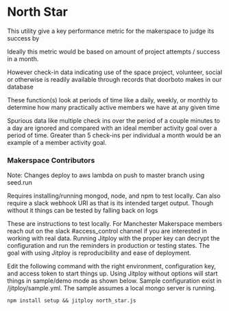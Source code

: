 # North Star

This utility give a key performance metric for the makerspace to judge its success by

Ideally this metric would be based on amount of project attempts / success in a month.

However check-in data indicating use of the space project, volunteer, social or otherwise is readily available through records that doorboto makes in our database

These function(s) look at periods of time like a daily, weekly, or monthly to determine how many practically active members we have at any given time

Spurious data like multiple check ins over the period of a couple minutes to a day are ignored and compared with an ideal member activity goal over a period of time. Greater than 5 check-ins per individual a month would be an example of a member activity goal.

### Makerspace Contributors

Note: Changes deploy to aws lambda on push to master branch using seed.run

Requires installing/running mongod, node, and npm to test locally. Can also require a slack webhook URI as that is its intended target output. Though without it things can be tested by falling back on logs

These are instructions to test locally. For Manchester Makerspace members reach out on the slack #access_control channel if you are interested in working with real data. Running Jitploy with the proper key can decrypt the configuration and run the reminders in production or testing states. The goal with using Jitploy is reproducibility and ease of deployment.

Edit the following command with the right environment, configuration key, and access token to start things up. Using Jitploy without options will start things in sample/demo mode as shown below. Sample configuration exist in /jitploy/sample.yml. The sample assumes a local mongo server is running.

    npm install setup && jitploy north_star.js
